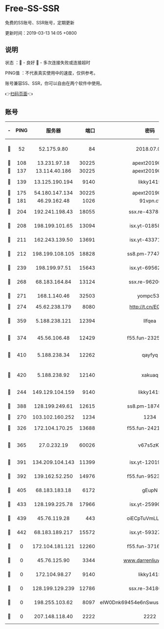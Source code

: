 # Free-SS-SSR

免费的SS账号、SSR账号，定期更新

更新时间：2019-03-13 14:05 +0800

## 说明

状态     ：🙂 - 良好 🙁 - 多次连接失败或连接超时

PING值   ：不代表真实使用中的速度，仅供参考。

账号兼容SS、SSR，你可以自由在两个软件中使用。

👉[扫码页面](https://liesauer.github.io/Free-SS-SSR/)👈

## 账号

|-|PING|服务器|端口|密码|加密方式|区域|
|:----:|:----:|:-----:|-----:|:----:|:----:|:----:|
|🙂|52|52.175.9.80|84|2018.07.07|chacha20-ietf-poly1305|HK|
|🙂|108|13.231.97.18|30225|apext2019006|chacha20|JP|
|🙂|137|13.114.40.186|30225|apext2019006|chacha20|JP|
|🙂|139|13.125.190.194|9140|likky1415|aes-256-cfb|KR|
|🙂|175|54.180.147.134|30225|apext2019006|chacha20|KR|
|🙂|181|46.29.162.48|1026|91vpn.cf|rc4-md5|RU|
|🙂|204|192.241.198.43|18055|ssx.re-43785832|aes-256-cfb|US|
|🙂|208|198.199.101.65|13094|isx.yt-01858325|aes-256-cfb|US|
|🙂|211|162.243.139.50|13691|isx.yt-43371568|aes-256-cfb|US|
|🙂|212|198.199.108.105|18828|ss8.pm-77471394|aes-256-cfb|US|
|🙂|239|198.199.97.51|15643|isx.yt-69562476|aes-256-cfb|US|
|🙂|268|68.183.164.84|13124|ssx.re-96200801|aes-256-cfb|US|
|🙂|271|168.1.140.46|32503|yompc535|aes-256-cfb|AU|
|🙂|274|45.62.238.179|8080|http://t.cn/EGJIyrl|rc4-md5|CA|
|🙂|359|5.188.238.121|12394|llfqea|chacha20-ietf-poly1305|BR|
|🙂|374|45.56.106.48|12429|f55.fun-23252791|aes-256-cfb|US|
|🙂|410|5.188.238.34|12262|qayfyq|chacha20-ietf-poly1305|BR|
|🙂|420|5.188.238.92|12140|xakuaq|chacha20-ietf-poly1305|BR|
|🙂|244|149.129.104.159|9140|likky1415|aes-256-cfb|HK|
|🙂|388|128.199.249.61|12615|ss8.pm-18742395|aes-256-cfb|SG|
|🙁|270|103.102.160.252|1234|1234|rc4-md5|JP|
|🙁|326|172.104.170.25|13688|f55.fun-24219818|aes-256-cfb|SG|
|🙁|365|27.0.232.19|60026|v67s5zKe|xchacha20-ietf-poly1305|HK|
|🙁|391|134.209.104.143|11399|isx.yt-12019313|aes-256-cfb|SG|
|🙁|392|139.162.52.250|14976|f55.fun-95239948|aes-256-cfb|SG|
|🙁|405|68.183.183.18|6172|gEupN|aes-256-cfb|SG|
|🙁|433|128.199.225.78|17966|isx.yt-25990165|aes-256-cfb|SG|
|🙁|439|45.76.119.28|443|oiECpTuVmLLxk4Ts|aes-256-cfb|AU|
|🙁|442|68.183.189.217|15572|isx.yt-59327595|aes-256-cfb|SG|
|🙁|0|172.104.181.121|12260|f55.fun-37165028|aes-256-cfb|SG|
|🙁|0|45.76.125.90|3344|www.darrenliuwei.com|aes-256-cfb|AU|
|🙁|0|172.104.98.27|9140|likky1415|aes-256-cfb|JP|
|🙁|0|128.199.129.239|12786|ssx.re-34180779|aes-256-cfb|SG|
|🙁|0|198.255.103.62|8097|eIW0Dnk69454e6nSwuspv9DmS201tQ0D|aes-256-cfb|US|
|🙁|0|207.148.118.40|2222|2222|aes-256-cfb|SG|
